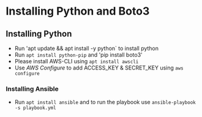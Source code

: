 # Installing Python and Boto3

## Installing Python
- Run 'apt update && apt install -y python` to install python
- Run `apt install python-pip` and 'pip install boto3'
- Please install AWS-CLI using `apt install awscli`
- Use *AWS Configure* to add ACCESS_KEY & SECRET_KEY using `aws configure`

### Installing Ansible

- Run `apt install ansible` and to run the playbook use `ansible-playbook -s playbook.yml`

